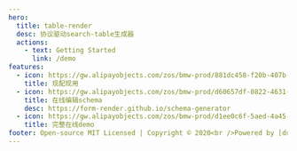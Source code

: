 ```yaml
---
hero:
  title: table-render
  desc: 协议驱动search-table生成器
  actions:
    - text: Getting Started
      link: /demo
features:
  - icon: https://gw.alipayobjects.com/zos/bmw-prod/881dc458-f20b-407b-947a-95104b5ec82b/k79dm8ih_w144_h144.png
    title: 现配现用
  - icon: https://gw.alipayobjects.com/zos/bmw-prod/d60657df-0822-4631-9d7c-e7a869c2f21c/k79dmz3q_w126_h126.png
    title: 在线编辑schema
    desc: https://form-render.github.io/schema-generator
  - icon: https://gw.alipayobjects.com/zos/bmw-prod/d1ee0c6f-5aed-4a45-a507-339a4bfe076c/k7bjsocq_w144_h144.png
    title: 完整在线demo
footer: Open-source MIT Licensed | Copyright © 2020<br />Powered by [dumi](https://d.umijs.org)
---
```

